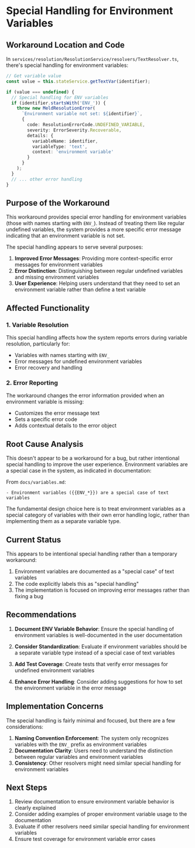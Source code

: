 # Special Handling for Environment Variables

## Workaround Location and Code

In `services/resolution/ResolutionService/resolvers/TextResolver.ts`, there's special handling for environment variables:

```typescript
// Get variable value
const value = this.stateService.getTextVar(identifier);

if (value === undefined) {
  // Special handling for ENV variables
  if (identifier.startsWith('ENV_')) {
    throw new MeldResolutionError(
      `Environment variable not set: ${identifier}`,
      {
        code: ResolutionErrorCode.UNDEFINED_VARIABLE,
        severity: ErrorSeverity.Recoverable,
        details: { 
          variableName: identifier,
          variableType: 'text',
          context: 'environment variable'
        }
      }
    );
  }
  // ... other error handling
}
```

## Purpose of the Workaround

This workaround provides special error handling for environment variables (those with names starting with `ENV_`). Instead of treating them like regular undefined variables, the system provides a more specific error message indicating that an environment variable is not set.

The special handling appears to serve several purposes:

1. **Improved Error Messages**: Providing more context-specific error messages for environment variables
2. **Error Distinction**: Distinguishing between regular undefined variables and missing environment variables
3. **User Experience**: Helping users understand that they need to set an environment variable rather than define a text variable

## Affected Functionality

### 1. Variable Resolution

This special handling affects how the system reports errors during variable resolution, particularly for:
- Variables with names starting with `ENV_`
- Error messages for undefined environment variables
- Error recovery and handling

### 2. Error Reporting

The workaround changes the error information provided when an environment variable is missing:
- Customizes the error message text
- Sets a specific error code
- Adds contextual details to the error object

## Root Cause Analysis

This doesn't appear to be a workaround for a bug, but rather intentional special handling to improve the user experience. Environment variables are a special case in the system, as indicated in documentation:

From `docs/variables.md`:
```
- Environment variables ({{ENV_*}}) are a special case of text variables
```

The fundamental design choice here is to treat environment variables as a special category of variables with their own error handling logic, rather than implementing them as a separate variable type.

## Current Status

This appears to be intentional special handling rather than a temporary workaround:

1. Environment variables are documented as a "special case" of text variables
2. The code explicitly labels this as "special handling"
3. The implementation is focused on improving error messages rather than fixing a bug

## Recommendations

1. **Document ENV Variable Behavior**: Ensure the special handling of environment variables is well-documented in the user documentation

2. **Consider Standardization**: Evaluate if environment variables should be a separate variable type instead of a special case of text variables

3. **Add Test Coverage**: Create tests that verify error messages for undefined environment variables

4. **Enhance Error Handling**: Consider adding suggestions for how to set the environment variable in the error message

## Implementation Concerns

The special handling is fairly minimal and focused, but there are a few considerations:

1. **Naming Convention Enforcement**: The system only recognizes variables with the `ENV_` prefix as environment variables
2. **Documentation Clarity**: Users need to understand the distinction between regular variables and environment variables
3. **Consistency**: Other resolvers might need similar special handling for environment variables

## Next Steps

1. Review documentation to ensure environment variable behavior is clearly explained
2. Consider adding examples of proper environment variable usage to the documentation
3. Evaluate if other resolvers need similar special handling for environment variables
4. Ensure test coverage for environment variable error cases 
